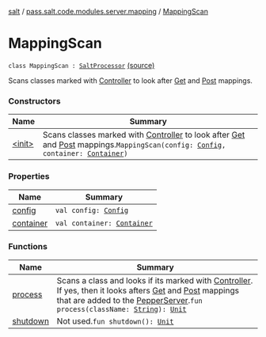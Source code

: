 [salt](../../index.md) / [pass.salt.code.modules.server.mapping](../index.md) / [MappingScan](./index.md)

# MappingScan

`class MappingScan : `[`SaltProcessor`](../../pass.salt.code.modules/-salt-processor/index.md) [(source)](https://github.com/kurbaniec-tgm/salt/tree/master/code/modules/server/mapping/MappingScan.kt#L15)

Scans classes marked with [Controller](../../pass.salt.code.annotations/-controller/index.md) to look after [Get](../../pass.salt.code.annotations/-get/index.md) and [Post](../../pass.salt.code.annotations/-post/index.md) mappings.

### Constructors

| Name | Summary |
|---|---|
| [&lt;init&gt;](-init-.md) | Scans classes marked with [Controller](../../pass.salt.code.annotations/-controller/index.md) to look after [Get](../../pass.salt.code.annotations/-get/index.md) and [Post](../../pass.salt.code.annotations/-post/index.md) mappings.`MappingScan(config: `[`Config`](../../pass.salt.code.loader.config/-config/index.md)`, container: `[`Container`](../../pass.salt.code.container/-container/index.md)`)` |

### Properties

| Name | Summary |
|---|---|
| [config](config.md) | `val config: `[`Config`](../../pass.salt.code.loader.config/-config/index.md) |
| [container](container.md) | `val container: `[`Container`](../../pass.salt.code.container/-container/index.md) |

### Functions

| Name | Summary |
|---|---|
| [process](process.md) | Scans a class and looks if its marked with [Controller](../../pass.salt.code.annotations/-controller/index.md). If yes, then it looks afters [Get](../../pass.salt.code.annotations/-get/index.md) and [Post](../../pass.salt.code.annotations/-post/index.md) mappings that are added to the [PepperServer](../../pass.salt.code.modules.server/-pepper-server/index.md).`fun process(className: `[`String`](https://kotlinlang.org/api/latest/jvm/stdlib/kotlin/-string/index.html)`): `[`Unit`](https://kotlinlang.org/api/latest/jvm/stdlib/kotlin/-unit/index.html) |
| [shutdown](shutdown.md) | Not used.`fun shutdown(): `[`Unit`](https://kotlinlang.org/api/latest/jvm/stdlib/kotlin/-unit/index.html) |
